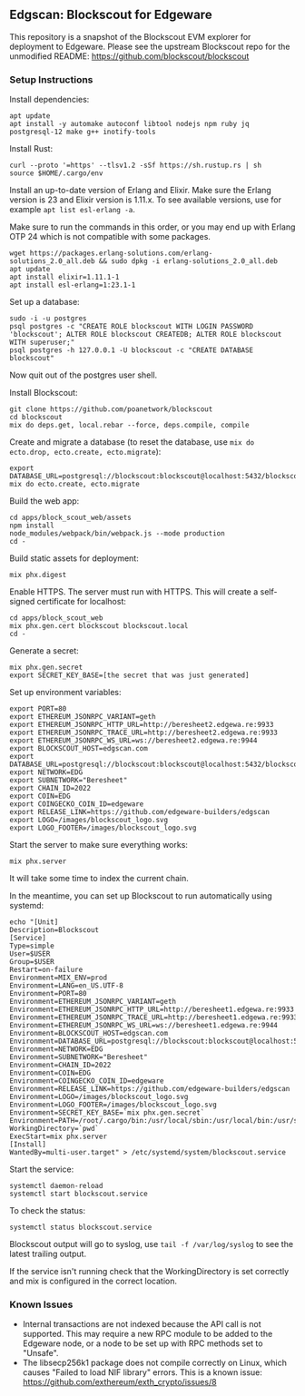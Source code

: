 ## Edgscan: Blockscout for Edgeware

This repository is a snapshot of the Blockscout EVM explorer for
deployment to Edgeware. Please see the upstream Blockscout repo
for the unmodified README: https://github.com/blockscout/blockscout

### Setup Instructions

Install dependencies:
```
apt update
apt install -y automake autoconf libtool nodejs npm ruby jq postgresql-12 make g++ inotify-tools
```

Install Rust:
```
curl --proto '=https' --tlsv1.2 -sSf https://sh.rustup.rs | sh
source $HOME/.cargo/env
```

Install an up-to-date version of Erlang and Elixir. Make sure the Erlang version is 23 and Elixir version is 1.11.x. To see available versions, use for example `apt list esl-erlang -a`.

Make sure to run the commands in this order, or you may end up with Erlang OTP 24 which is not compatible with some packages.
```
wget https://packages.erlang-solutions.com/erlang-solutions_2.0_all.deb && sudo dpkg -i erlang-solutions_2.0_all.deb
apt update
apt install elixir=1.11.1-1
apt install esl-erlang=1:23.1-1
```

Set up a database:
```
sudo -i -u postgres
psql postgres -c "CREATE ROLE blockscout WITH LOGIN PASSWORD 'blockscout'; ALTER ROLE blockscout CREATEDB; ALTER ROLE blockscout WITH superuser;"
psql postgres -h 127.0.0.1 -U blockscout -c "CREATE DATABASE blockscout"
```

Now quit out of the postgres user shell.

Install Blockscout:
```
git clone https://github.com/poanetwork/blockscout
cd blockscout
mix do deps.get, local.rebar --force, deps.compile, compile
```

Create and migrate a database (to reset the database, use `mix do ecto.drop, ecto.create, ecto.migrate`):
```
export DATABASE_URL=postgresql://blockscout:blockscout@localhost:5432/blockscout
mix do ecto.create, ecto.migrate
```

Build the web app:
```
cd apps/block_scout_web/assets
npm install
node_modules/webpack/bin/webpack.js --mode production
cd -
```

Build static assets for deployment:
```
mix phx.digest
```

Enable HTTPS. The server must run with HTTPS.
This will create a self-signed certificate for localhost:
```
cd apps/block_scout_web
mix phx.gen.cert blockscout blockscout.local
cd -
```

Generate a secret:
```
mix phx.gen.secret
export SECRET_KEY_BASE=[the secret that was just generated]
```

Set up environment variables:
```
export PORT=80
export ETHEREUM_JSONRPC_VARIANT=geth
export ETHEREUM_JSONRPC_HTTP_URL=http://beresheet2.edgewa.re:9933
export ETHEREUM_JSONRPC_TRACE_URL=http://beresheet2.edgewa.re:9933
export ETHEREUM_JSONRPC_WS_URL=ws://beresheet2.edgewa.re:9944
export BLOCKSCOUT_HOST=edgscan.com
export DATABASE_URL=postgresql://blockscout:blockscout@localhost:5432/blockscout
export NETWORK=EDG
export SUBNETWORK="Beresheet"
export CHAIN_ID=2022
export COIN=EDG
export COINGECKO_COIN_ID=edgeware
export RELEASE_LINK=https://github.com/edgeware-builders/edgscan
export LOGO=/images/blockscout_logo.svg
export LOGO_FOOTER=/images/blockscout_logo.svg
```

Start the server to make sure everything works:
```
mix phx.server
```

It will take some time to index the current chain.

In the meantime, you can set up Blockscout to run automatically using systemd:

```
echo "[Unit]
Description=Blockscout
[Service]
Type=simple
User=$USER
Group=$USER
Restart=on-failure
Environment=MIX_ENV=prod
Environment=LANG=en_US.UTF-8
Environment=PORT=80
Environment=ETHEREUM_JSONRPC_VARIANT=geth
Environment=ETHEREUM_JSONRPC_HTTP_URL=http://beresheet1.edgewa.re:9933
Environment=ETHEREUM_JSONRPC_TRACE_URL=http://beresheet1.edgewa.re:9933
Environment=ETHEREUM_JSONRPC_WS_URL=ws://beresheet1.edgewa.re:9944
Environment=BLOCKSCOUT_HOST=edgscan.com
Environment=DATABASE_URL=postgresql://blockscout:blockscout@localhost:5432/blockscout
Environment=NETWORK=EDG
Environment=SUBNETWORK="Beresheet"
Environment=CHAIN_ID=2022
Environment=COIN=EDG
Environment=COINGECKO_COIN_ID=edgeware
Environment=RELEASE_LINK=https://github.com/edgeware-builders/edgscan
Environment=LOGO=/images/blockscout_logo.svg
Environment=LOGO_FOOTER=/images/blockscout_logo.svg
Environment=SECRET_KEY_BASE=`mix phx.gen.secret`
Environment=PATH=/root/.cargo/bin:/usr/local/sbin:/usr/local/bin:/usr/sbin:/usr/bin:/sbin:/bin
WorkingDirectory=`pwd`
ExecStart=mix phx.server
[Install]
WantedBy=multi-user.target" > /etc/systemd/system/blockscout.service
```

Start the service:
```
systemctl daemon-reload
systemctl start blockscout.service
```

To check the status:
```
systemctl status blockscout.service
```

Blockscout output will go to syslog, use `tail -f /var/log/syslog` to
see the latest trailing output.

If the service isn't running check that the WorkingDirectory is set
correctly and mix is configured in the correct location.

### Known Issues

* Internal transactions are not indexed because the API call is not
  supported. This may require a new RPC module to be added to the
  Edgeware node, or a node to be set up with RPC methods set to "Unsafe".
* The libsecp256k1 package does not compile correctly on Linux, which
  causes "Failed to load NIF library" errors. This is a known issue:
  https://github.com/exthereum/exth_crypto/issues/8